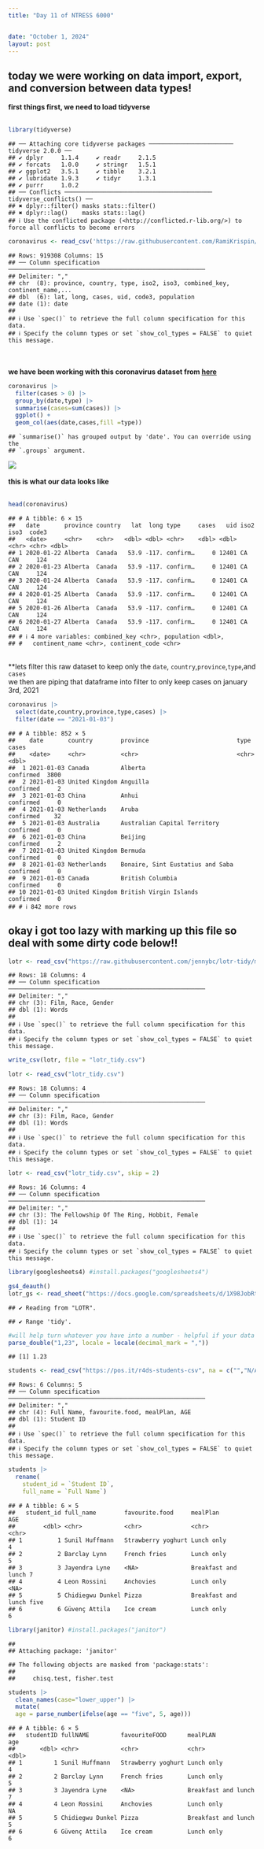 ```yaml
---
title: "Day 11 of NTRESS 6000"


date: "October 1, 2024"
layout: post
---
```


<script src="{{ site.url }}{{ site.baseurl }}/knitr_files/day_11_ntress_files/header-attrs-2.29/header-attrs.js"></script>

<section class="main-content">
<div
id="today-we-were-working-on-data-import-export-and-conversion-between-data-types"
class="section level2">
<h2>today we were working on data import, export, and conversion between
data types!</h2>
<p><strong>first things first, we need to load tidyverse</strong> <br>
<br></p>
<div class="sourceCode" id="cb1"><pre class="sourceCode r"><code class="sourceCode r"><span id="cb1-1"><a href="#cb1-1" tabindex="-1"></a><span class="fu">library</span>(tidyverse)</span></code></pre></div>
<pre><code>## ── Attaching core tidyverse packages ──────────────────────── tidyverse 2.0.0 ──
## ✔ dplyr     1.1.4     ✔ readr     2.1.5
## ✔ forcats   1.0.0     ✔ stringr   1.5.1
## ✔ ggplot2   3.5.1     ✔ tibble    3.2.1
## ✔ lubridate 1.9.3     ✔ tidyr     1.3.1
## ✔ purrr     1.0.2     
## ── Conflicts ────────────────────────────────────────── tidyverse_conflicts() ──
## ✖ dplyr::filter() masks stats::filter()
## ✖ dplyr::lag()    masks stats::lag()
## ℹ Use the conflicted package (&lt;http://conflicted.r-lib.org/&gt;) to force all conflicts to become errors</code></pre>
<div class="sourceCode" id="cb3"><pre class="sourceCode r"><code class="sourceCode r"><span id="cb3-1"><a href="#cb3-1" tabindex="-1"></a>coronavirus <span class="ot">&lt;-</span> <span class="fu">read_csv</span>(<span class="st">&#39;https://raw.githubusercontent.com/RamiKrispin/coronavirus/master/csv/coronavirus.csv&#39;</span>)</span></code></pre></div>
<pre><code>## Rows: 919308 Columns: 15
## ── Column specification ────────────────────────────────────────────────────────
## Delimiter: &quot;,&quot;
## chr  (8): province, country, type, iso2, iso3, combined_key, continent_name,...
## dbl  (6): lat, long, cases, uid, code3, population
## date (1): date
## 
## ℹ Use `spec()` to retrieve the full column specification for this data.
## ℹ Specify the column types or set `show_col_types = FALSE` to quiet this message.</code></pre>
<p><br> <br> <strong>we have been working with this coronavirus dataset
from <a href="https://github.com/owid/covid-19-data">here</a></strong>
<br></p>
<div class="sourceCode" id="cb5"><pre class="sourceCode r"><code class="sourceCode r"><span id="cb5-1"><a href="#cb5-1" tabindex="-1"></a>coronavirus <span class="sc">|&gt;</span> </span>
<span id="cb5-2"><a href="#cb5-2" tabindex="-1"></a>  <span class="fu">filter</span>(cases <span class="sc">&gt;</span> <span class="dv">0</span>) <span class="sc">|&gt;</span> </span>
<span id="cb5-3"><a href="#cb5-3" tabindex="-1"></a>  <span class="fu">group_by</span>(date,type) <span class="sc">|&gt;</span> </span>
<span id="cb5-4"><a href="#cb5-4" tabindex="-1"></a>  <span class="fu">summarise</span>(<span class="at">cases=</span><span class="fu">sum</span>(cases)) <span class="sc">|&gt;</span> </span>
<span id="cb5-5"><a href="#cb5-5" tabindex="-1"></a>  <span class="fu">ggplot</span>() <span class="sc">+</span> </span>
<span id="cb5-6"><a href="#cb5-6" tabindex="-1"></a>  <span class="fu">geom_col</span>(<span class="fu">aes</span>(date,cases,<span class="at">fill =</span>type))</span></code></pre></div>
<pre><code>## `summarise()` has grouped output by &#39;date&#39;. You can override using the
## `.groups` argument.</code></pre>
<p><img
src="{{ site.url }}{{ site.baseurl }}/knitr_files/day_11_ntress_files/figure-html/unnamed-chunk-2-1.png" /><!-- -->
<br> <br> <strong>this is what our data looks like</strong> <br>
<br></p>
<div class="sourceCode" id="cb7"><pre class="sourceCode r"><code class="sourceCode r"><span id="cb7-1"><a href="#cb7-1" tabindex="-1"></a><span class="fu">head</span>(coronavirus)</span></code></pre></div>
<pre><code>## # A tibble: 6 × 15
##   date       province country   lat  long type     cases   uid iso2  iso3  code3
##   &lt;date&gt;     &lt;chr&gt;    &lt;chr&gt;   &lt;dbl&gt; &lt;dbl&gt; &lt;chr&gt;    &lt;dbl&gt; &lt;dbl&gt; &lt;chr&gt; &lt;chr&gt; &lt;dbl&gt;
## 1 2020-01-22 Alberta  Canada   53.9 -117. confirm…     0 12401 CA    CAN     124
## 2 2020-01-23 Alberta  Canada   53.9 -117. confirm…     0 12401 CA    CAN     124
## 3 2020-01-24 Alberta  Canada   53.9 -117. confirm…     0 12401 CA    CAN     124
## 4 2020-01-25 Alberta  Canada   53.9 -117. confirm…     0 12401 CA    CAN     124
## 5 2020-01-26 Alberta  Canada   53.9 -117. confirm…     0 12401 CA    CAN     124
## 6 2020-01-27 Alberta  Canada   53.9 -117. confirm…     0 12401 CA    CAN     124
## # ℹ 4 more variables: combined_key &lt;chr&gt;, population &lt;dbl&gt;,
## #   continent_name &lt;chr&gt;, continent_code &lt;chr&gt;</code></pre>
<p><br> **lets filter this raw dataset to keep only the
<code>date</code>,
<code>country</code>,<code>province</code>,<code>type</code>,and
<code>cases</code> <br> we then are piping that dataframe into filter to
only keep cases on january 3rd, 2021</p>
<div class="sourceCode" id="cb9"><pre class="sourceCode r"><code class="sourceCode r"><span id="cb9-1"><a href="#cb9-1" tabindex="-1"></a>coronavirus <span class="sc">|&gt;</span> </span>
<span id="cb9-2"><a href="#cb9-2" tabindex="-1"></a>  <span class="fu">select</span>(date,country,province,type,cases) <span class="sc">|&gt;</span> </span>
<span id="cb9-3"><a href="#cb9-3" tabindex="-1"></a>  <span class="fu">filter</span>(date <span class="sc">==</span> <span class="st">&quot;2021-01-03&quot;</span>)</span></code></pre></div>
<pre><code>## # A tibble: 852 × 5
##    date       country        province                         type      cases
##    &lt;date&gt;     &lt;chr&gt;          &lt;chr&gt;                            &lt;chr&gt;     &lt;dbl&gt;
##  1 2021-01-03 Canada         Alberta                          confirmed  3800
##  2 2021-01-03 United Kingdom Anguilla                         confirmed     2
##  3 2021-01-03 China          Anhui                            confirmed     0
##  4 2021-01-03 Netherlands    Aruba                            confirmed    32
##  5 2021-01-03 Australia      Australian Capital Territory     confirmed     0
##  6 2021-01-03 China          Beijing                          confirmed     2
##  7 2021-01-03 United Kingdom Bermuda                          confirmed     0
##  8 2021-01-03 Netherlands    Bonaire, Sint Eustatius and Saba confirmed     0
##  9 2021-01-03 Canada         British Columbia                 confirmed     0
## 10 2021-01-03 United Kingdom British Virgin Islands           confirmed     0
## # ℹ 842 more rows</code></pre>
</div>
<div
id="okay-i-got-too-lazy-with-marking-up-this-file-so-deal-with-some-dirty-code-below"
class="section level2">
<h2>okay i got too lazy with marking up this file so deal with some
dirty code below!!</h2>
<div class="sourceCode" id="cb11"><pre class="sourceCode r"><code class="sourceCode r"><span id="cb11-1"><a href="#cb11-1" tabindex="-1"></a>lotr <span class="ot">&lt;-</span> <span class="fu">read_csv</span>(<span class="st">&quot;https://raw.githubusercontent.com/jennybc/lotr-tidy/master/data/lotr_tidy.csv&quot;</span>)</span></code></pre></div>
<pre><code>## Rows: 18 Columns: 4
## ── Column specification ────────────────────────────────────────────────────────
## Delimiter: &quot;,&quot;
## chr (3): Film, Race, Gender
## dbl (1): Words
## 
## ℹ Use `spec()` to retrieve the full column specification for this data.
## ℹ Specify the column types or set `show_col_types = FALSE` to quiet this message.</code></pre>
<div class="sourceCode" id="cb13"><pre class="sourceCode r"><code class="sourceCode r"><span id="cb13-1"><a href="#cb13-1" tabindex="-1"></a><span class="fu">write_csv</span>(lotr, <span class="at">file =</span> <span class="st">&quot;lotr_tidy.csv&quot;</span>)</span>
<span id="cb13-2"><a href="#cb13-2" tabindex="-1"></a></span>
<span id="cb13-3"><a href="#cb13-3" tabindex="-1"></a>lotr <span class="ot">&lt;-</span> <span class="fu">read_csv</span>(<span class="st">&quot;lotr_tidy.csv&quot;</span>)</span></code></pre></div>
<pre><code>## Rows: 18 Columns: 4
## ── Column specification ────────────────────────────────────────────────────────
## Delimiter: &quot;,&quot;
## chr (3): Film, Race, Gender
## dbl (1): Words
## 
## ℹ Use `spec()` to retrieve the full column specification for this data.
## ℹ Specify the column types or set `show_col_types = FALSE` to quiet this message.</code></pre>
<div class="sourceCode" id="cb15"><pre class="sourceCode r"><code class="sourceCode r"><span id="cb15-1"><a href="#cb15-1" tabindex="-1"></a>lotr <span class="ot">&lt;-</span> <span class="fu">read_csv</span>(<span class="st">&quot;lotr_tidy.csv&quot;</span>, <span class="at">skip =</span> <span class="dv">2</span>)</span></code></pre></div>
<pre><code>## Rows: 16 Columns: 4
## ── Column specification ────────────────────────────────────────────────────────
## Delimiter: &quot;,&quot;
## chr (3): The Fellowship Of The Ring, Hobbit, Female
## dbl (1): 14
## 
## ℹ Use `spec()` to retrieve the full column specification for this data.
## ℹ Specify the column types or set `show_col_types = FALSE` to quiet this message.</code></pre>
<div class="sourceCode" id="cb17"><pre class="sourceCode r"><code class="sourceCode r"><span id="cb17-1"><a href="#cb17-1" tabindex="-1"></a><span class="fu">library</span>(googlesheets4) <span class="co">#install.packages(&quot;googlesheets4&quot;)</span></span>
<span id="cb17-2"><a href="#cb17-2" tabindex="-1"></a></span>
<span id="cb17-3"><a href="#cb17-3" tabindex="-1"></a><span class="fu">gs4_deauth</span>()</span>
<span id="cb17-4"><a href="#cb17-4" tabindex="-1"></a>lotr_gs <span class="ot">&lt;-</span> <span class="fu">read_sheet</span>(<span class="st">&quot;https://docs.google.com/spreadsheets/d/1X98JobRtA3JGBFacs_JSjiX-4DPQ0vZYtNl_ozqF6IE/edit#gid=754443596&quot;</span>)</span></code></pre></div>
<pre><code>## ✔ Reading from &quot;LOTR&quot;.</code></pre>
<pre><code>## ✔ Range &#39;tidy&#39;.</code></pre>
<div class="sourceCode" id="cb20"><pre class="sourceCode r"><code class="sourceCode r"><span id="cb20-1"><a href="#cb20-1" tabindex="-1"></a><span class="co">#will help turn whatever you have into a number - helpful if your data isnt read as numeric</span></span>
<span id="cb20-2"><a href="#cb20-2" tabindex="-1"></a><span class="fu">parse_double</span>(<span class="st">&quot;1,23&quot;</span>, <span class="at">locale =</span> <span class="fu">locale</span>(<span class="at">decimal_mark =</span> <span class="st">&quot;,&quot;</span>))</span></code></pre></div>
<pre><code>## [1] 1.23</code></pre>
<div class="sourceCode" id="cb22"><pre class="sourceCode r"><code class="sourceCode r"><span id="cb22-1"><a href="#cb22-1" tabindex="-1"></a>students <span class="ot">&lt;-</span> <span class="fu">read_csv</span>(<span class="st">&quot;https://pos.it/r4ds-students-csv&quot;</span>, <span class="at">na =</span> <span class="fu">c</span>(<span class="st">&quot;&quot;</span>,<span class="st">&quot;N/A&quot;</span>))</span></code></pre></div>
<pre><code>## Rows: 6 Columns: 5
## ── Column specification ────────────────────────────────────────────────────────
## Delimiter: &quot;,&quot;
## chr (4): Full Name, favourite.food, mealPlan, AGE
## dbl (1): Student ID
## 
## ℹ Use `spec()` to retrieve the full column specification for this data.
## ℹ Specify the column types or set `show_col_types = FALSE` to quiet this message.</code></pre>
<div class="sourceCode" id="cb24"><pre class="sourceCode r"><code class="sourceCode r"><span id="cb24-1"><a href="#cb24-1" tabindex="-1"></a>students <span class="sc">|&gt;</span> </span>
<span id="cb24-2"><a href="#cb24-2" tabindex="-1"></a>  <span class="fu">rename</span>(</span>
<span id="cb24-3"><a href="#cb24-3" tabindex="-1"></a>    <span class="at">student_id =</span> <span class="st">`</span><span class="at">Student ID</span><span class="st">`</span>,</span>
<span id="cb24-4"><a href="#cb24-4" tabindex="-1"></a>    <span class="at">full_name =</span> <span class="st">`</span><span class="at">Full Name</span><span class="st">`</span>)</span></code></pre></div>
<pre><code>## # A tibble: 6 × 5
##   student_id full_name        favourite.food     mealPlan            AGE  
##        &lt;dbl&gt; &lt;chr&gt;            &lt;chr&gt;              &lt;chr&gt;               &lt;chr&gt;
## 1          1 Sunil Huffmann   Strawberry yoghurt Lunch only          4    
## 2          2 Barclay Lynn     French fries       Lunch only          5    
## 3          3 Jayendra Lyne    &lt;NA&gt;               Breakfast and lunch 7    
## 4          4 Leon Rossini     Anchovies          Lunch only          &lt;NA&gt; 
## 5          5 Chidiegwu Dunkel Pizza              Breakfast and lunch five 
## 6          6 Güvenç Attila    Ice cream          Lunch only          6</code></pre>
<div class="sourceCode" id="cb26"><pre class="sourceCode r"><code class="sourceCode r"><span id="cb26-1"><a href="#cb26-1" tabindex="-1"></a><span class="fu">library</span>(janitor) <span class="co">#install.packages(&quot;janitor&quot;)</span></span></code></pre></div>
<pre><code>## 
## Attaching package: &#39;janitor&#39;</code></pre>
<pre><code>## The following objects are masked from &#39;package:stats&#39;:
## 
##     chisq.test, fisher.test</code></pre>
<div class="sourceCode" id="cb29"><pre class="sourceCode r"><code class="sourceCode r"><span id="cb29-1"><a href="#cb29-1" tabindex="-1"></a>students <span class="sc">|&gt;</span> </span>
<span id="cb29-2"><a href="#cb29-2" tabindex="-1"></a>  <span class="fu">clean_names</span>(<span class="at">case=</span><span class="st">&quot;lower_upper&quot;</span>) <span class="sc">|&gt;</span> </span>
<span id="cb29-3"><a href="#cb29-3" tabindex="-1"></a>  <span class="fu">mutate</span>(</span>
<span id="cb29-4"><a href="#cb29-4" tabindex="-1"></a>  <span class="at">age =</span> <span class="fu">parse_number</span>(<span class="fu">ifelse</span>(age <span class="sc">==</span> <span class="st">&quot;five&quot;</span>, <span class="dv">5</span>, age)))</span></code></pre></div>
<pre><code>## # A tibble: 6 × 5
##   studentID fullNAME         favouriteFOOD      mealPLAN              age
##       &lt;dbl&gt; &lt;chr&gt;            &lt;chr&gt;              &lt;chr&gt;               &lt;dbl&gt;
## 1         1 Sunil Huffmann   Strawberry yoghurt Lunch only              4
## 2         2 Barclay Lynn     French fries       Lunch only              5
## 3         3 Jayendra Lyne    &lt;NA&gt;               Breakfast and lunch     7
## 4         4 Leon Rossini     Anchovies          Lunch only             NA
## 5         5 Chidiegwu Dunkel Pizza              Breakfast and lunch     5
## 6         6 Güvenç Attila    Ice cream          Lunch only              6</code></pre>
</div>
</section>
